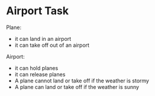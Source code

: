 Airport Task
============

Plane:
- it can land in an airport
- it can take off out of an airport

Airport:
- it can hold planes
- it can release planes
- A plane cannot land or take off if the weather is stormy 
- A plane can land or take off if the weather is sunny 